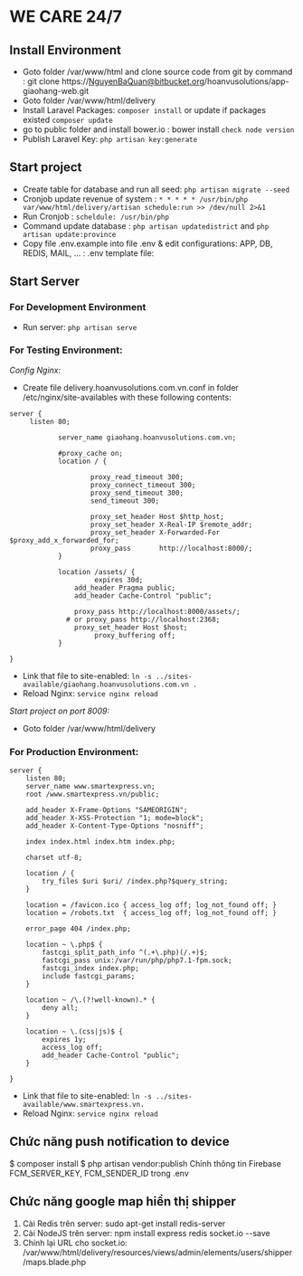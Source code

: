 # WE CARE 24/7 

## Install Environment

- Goto folder /var/www/html and clone source code from git by command : git clone https://NguyenBaQuan@bitbucket.org/hoanvusolutions/app-giaohang-web.git
- Goto folder /var/www/html/delivery
- Install Laravel Packages: `composer install` or update if packages existed `composer update`
- go to public folder and install bower.io : bower install `check node version`
- Publish Laravel Key: `php artisan key:generate`


## Start project
- Create table for database and run all seed: `php artisan migrate --seed`
- Cronjob update revenue of system : `* * * * * /usr/bin/php var/www/html/delivery/artisan schedule:run >> /dev/null 2>&1`
- Run Cronjob : `scheldule: /usr/bin/php `
- Command update database : `php artisan updatedistrict` and `php artisan update:province`
- Copy file .env.example into file .env & edit configurations: APP, DB, REDIS, MAIL, ... : .env template file:

## Start Server

### For Development Environment
- Run server: `php artisan serve`

### For Testing Environment:
*Config Nginx:* 
- Create file delivery.hoanvusolutions.com.vn.conf in folder /etc/nginx/site-availables with these following contents:
```
server {
     listen 80;
    
            server_name giaohang.hoanvusolutions.com.vn;
    
            #proxy_cache on;
            location / {
    
                    proxy_read_timeout 300;
                    proxy_connect_timeout 300;
                    proxy_send_timeout 300;
                    send_timeout 300;
    
                    proxy_set_header Host $http_host;
                    proxy_set_header X-Real-IP $remote_addr;
                    proxy_set_header X-Forwarded-For $proxy_add_x_forwarded_for;
                    proxy_pass       http://localhost:8000/;
            }
    
            location /assets/ {
                     expires 30d;
                add_header Pragma public;
                add_header Cache-Control "public";
    
                proxy_pass http://localhost:8000/assets/;
              # or proxy_pass http://localhost:2368;
                proxy_set_header Host $host;
                     proxy_buffering off;
            }

}
```
- Link that file to site-enabled: `ln -s ../sites-available/giaohang.hoanvusolutions.com.vn .`
- Reload Nginx: `service nginx reload`

*Start project on port 8009:* 
- Goto folder /var/www/html/delivery

### For Production Environment:
```
server {
    listen 80;
    server_name www.smartexpress.vn;
    root /www.smartexpress.vn/public;

    add_header X-Frame-Options "SAMEORIGIN";
    add_header X-XSS-Protection "1; mode=block";
    add_header X-Content-Type-Options "nosniff";

    index index.html index.htm index.php;

    charset utf-8;

    location / {
        try_files $uri $uri/ /index.php?$query_string;
    }

    location = /favicon.ico { access_log off; log_not_found off; }
    location = /robots.txt  { access_log off; log_not_found off; }

    error_page 404 /index.php;

    location ~ \.php$ {
        fastcgi_split_path_info ^(.+\.php)(/.+)$;
        fastcgi_pass unix:/var/run/php/php7.1-fpm.sock;
        fastcgi_index index.php;
        include fastcgi_params;
    }

    location ~ /\.(?!well-known).* {
        deny all;
    }
  
    location ~ \.(css|js)$ {
        expires 1y;
        access_log off;
        add_header Cache-Control "public";
    }
   
}
```
- Link that file to site-enabled: `ln -s ../sites-available/www.smartexpress.vn.`
- Reload Nginx: `service nginx reload`

## Chức năng push notification to device
$ composer install
$ php artisan vendor:publish
Chỉnh thông tin Firebase FCM_SERVER_KEY, FCM_SENDER_ID trong .env

## Chức năng google map hiển thị shipper
1. Cài Redis trên server:  sudo apt-get install redis-server
2. Cài NodeJS trên server: npm install express redis socket.io --save
3. Chỉnh lại URL cho socket.io: /var/www/html/delivery/resources/views/admin/elements/users/shipper/maps.blade.php